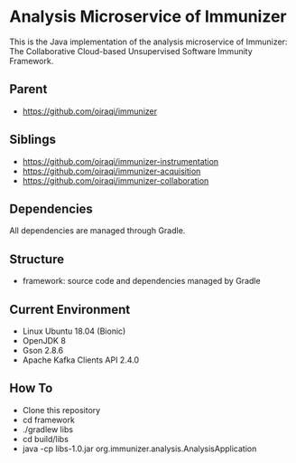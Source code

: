 # Analysis Microservice of Immunizer

This is the Java implementation of the analysis microservice of Immunizer: The Collaborative Cloud-based Unsupervised Software Immunity Framework.

## Parent
- https://github.com/oiraqi/immunizer

## Siblings
- https://github.com/oiraqi/immunizer-instrumentation
- https://github.com/oiraqi/immunizer-acquisition
- https://github.com/oiraqi/immunizer-collaboration

## Dependencies

All dependencies are managed through Gradle.

## Structure
- framework: source code and dependencies managed by Gradle

## Current Environment
- Linux Ubuntu 18.04 (Bionic)
- OpenJDK 8
- Gson 2.8.6
- Apache Kafka Clients API 2.4.0

## How To
- Clone this repository
- cd framework
- ./gradlew libs
- cd build/libs
- java -cp libs-1.0.jar org.immunizer.analysis.AnalysisApplication
